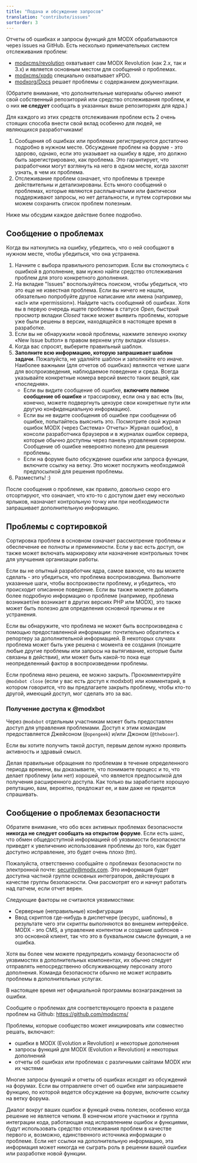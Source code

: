 ```yaml
---
title: "Подача и обсуждение запросов"
translation: "contribute/issues"
sortorder: 3
---
```


Отчеты об ошибках и запросы функций для MODX обрабатываются через issues на GitHub. Есть несколько примечательных систем отслеживания проблем:

- [modxcms/revolution](https://github.com/modxcms/revolution/issues) охватывает сам MODX Revolution (как 2.x, так и 3.x) и является основным местом для сообщений о проблемах.
- [modxcms/xpdo](https://github.com/modxcms/xpdo/issues) специально охватывает xPDO.
- [modxorg/Docs](https://github.com/modxorg/Docs/issues) решает проблемы с содержанием документации.

(Обратите внимание, что дополнительные материалы обычно имеют свой собственный репозиторий или средство отслеживания проблем, и о них **не следует** сообщать в указанных выше репозиториях для ядра.)

Для каждого из этих средств отслеживания проблем есть 2 очень стоящих способа внести свой вклад особенно для людей, не являющихся разработчиками!

1. Сообщения об ошибках или проблемах регистрируются достаточно подробно в нужном месте. Обсуждение проблем на форуме - это здорово, однако, если это указывает на ошибку в ядре, это должно быть зарегистрировано, как проблема. Это гарантирует, что разработчики могут взглянуть на него в одном месте, когда захотят узнать, в чем их проблема.
2. Отслеживание проблем означает, что проблемы в трекере действительны и детализированы. Есть много сообщений о проблемах, которые являются расплывчатыми или фактически поддерживают запросы, но нет детальности, и путем сортировки мы можем сохранить список проблем полезным.

Ниже мы обсудим каждое действие более подробно.

## Сообщение о проблемах

Когда вы наткнулись на ошибку, убедитесь, что о ней сообщают в нужном месте, чтобы убедиться, что она устранена.

1. Начните с выбора правильного репозитория. Если вы столкнулись с ошибкой в дополнение, вам нужно найти средство отслеживания проблем для этого конкретного дополнения.
2. На вкладке "Issues" воспользуйтесь поиском, чтобы убедиться, что это еще не известная проблема. Если вы ничего не нашли, обязательно попробуйте другое написание или имена (например, «acl» или «permission»). Найдите часть сообщений об ошибках. Хотя вы в первую очередь ищете проблемы в статусе _Open_, быстрый просмотр вкладки _Closed_ также может выявить проблемы, которые уже были решены в версии, находящейся в настоящее время в разработке.
3. Если вы не обнаружили новой проблемы, нажмите зеленую кнопку «New Issue button» в правом верхнем углу вкладки «Issues».
4. Когда вас спросят, выберите правильный шаблон.
5. **Заполните всю информацию, которую запрашивает шаблон задачи**. Пожалуйста, не удаляйте шаблон и заполняйте его иначе. Наиболее важными (для отчетов об ошибках) являются четкие шаги для воспроизведения, наблюдаемое поведение и среда. Всегда указывайте конкретные номера версий вместо таких вещей, как «последняя».
    - Если вы видите сообщение об ошибке, **включите полное сообщение об ошибке** и трассировку, если она у вас есть (вы, конечно, можете подвергнуть цензуре свои конкретные пути или другую конфиденциальную информацию).
    - Если вы не видите сообщения об ошибке при сообщении об ошибке, попытайтесь выяснить это. Посмотрите свой журнал ошибок MODX (через Система> Отчеты> Журнал ошибок), в консоли разработчика браузеров и в журналах ошибок сервера, которые обычно доступны через панель управления сервером. Сообщение об ошибке невероятно полезно для решения проблемы.
    - Если на форуме было обсуждение ошибки или запроса функции, включите ссылку на ветку. Это может послужить необходимой предпосылкой для решения проблемы.
6. Разместить! :)

После сообщения о проблеме, как правило, довольно скоро его отсортируют, что означает, что кто-то с доступом дает ему несколько ярлыков, назначает контрольную точку или при необходимости запрашивает дополнительную информацию.

## Проблемы с сортировкой

Сортировка проблем в основном означает рассмотрение проблемы и обеспечение ее полноты и применимости. Если у вас есть доступ, он также может включать маркировку или назначение контрольных точек для улучшения организации работы.

Если вы не опытный разработчик ядра, самое важное, что вы можете сделать - это убедиться, что проблема воспроизводима. Выполните указанные шаги, чтобы воспроизвести проблему, и убедитесь, что происходит описанное поведение. Если вы также можете добавить более подробную информацию о проблеме (например, проблема возникает/не возникает в других версиях PHP или MODX), это также может быть полезно для определения основной причины и ее устранения.

Если вы обнаружите, что проблема не может быть воспроизведена с помощью предоставленной информации: почтительно обратитесь к репортеру за дополнительной информацией. В некоторых случаях проблема может быть уже решена с момента ее создания (поищите любые другие проблемы или запросы на вытягивание, которые были связаны в действии), или может быть какой-то пока еще неопределенный фактор в воспроизведении проблемы.

Если проблема явно решена, ее можно закрыть. Прокомментируйте `@modxbot close` (если у вас есть доступ к modxbot) или комментарий, в котором говорится, что вы предлагаете закрыть проблему, чтобы кто-то другой, имеющий доступ, мог сделать это за вас.

### Получение доступа к @modxbot

Через `@modxbot` отдельным участникам может быть предоставлен доступ для управления проблемами. Доступ к этим командам предоставляется Джейсоном (`@opengeek`) и/или Джоном (`@theboxer`).

Если вы хотите получить такой доступ, первым делом нужно проявить активность и здравый смысл.

Делая правильные обращения по проблемам в течение определенного периода времени, вы доказываете, что понимаете процесс и то, что делает проблему (или нет) хорошей, что является предпосылкой для получения расширенного доступа. Как только вы заработаете хорошую репутацию, вам, вероятно, предложат ее, и вам даже не придется спрашивать.

## Сообщение о проблемах безопасности

Обратите внимание, что обо всех активных проблемах безопасности **никогда не следует сообщать на открытом форуме**. Если есть шанс, что обмен общедоступной информацией об уязвимости безопасности приведет к увеличению использования проблемы до того, как будет доступно исправление, это будет очень плохо (tm).

Пожалуйста, ответственно сообщайте о проблемах безопасности по электронной почте: security@modx.com. Это информация будет доступна частной группе основных интеграторов, действующих в качестве группы безопасности. Они рассмотрят его и начнут работать над патчем, если отчет верен.

Следующие факторы не считаются уязвимостями:

- Серверные (неправильные) конфигурации
- Ввод скриптов где-нибудь в диспетчере (ресурс, шаблоны), в результате чего эти скрипты выполняются во внешнем интерфейсе. MODX - это CMS, а управление контентом и создание шаблонов - это основной клиент, так что это в буквальном смысле функция, а не ошибка.

Хотя вы более чем можете предупредить команду безопасности об уязвимостях в дополнительных компонентах, их обычно следует отправлять непосредственно обслуживающему персоналу этого дополнения. Команда безопасности обычно не может исправить проблемы в дополнительных услугах.

В настоящее время нет официальной программы вознаграждения за ошибки.

Сообщите о проблемах для соответствующего проекта в разделе проблем на Github: <https://github.com/modxcms/>

Проблемы, которые сообщество может инициировать или совместно решать, включают:

- ошибки в MODX (Evolution и Revolution) и некоторые дополнения
- запросы функций для MODX (Evolution и Revolution) и некоторых дополнений
- отчеты об ошибках или проблемах с различными сайтами MODX или их частями

Многие запросы функций и отчеты об ошибках исходят из обсуждений на форумах. Если вы отправляете отчет об ошибке или запрашиваете функцию, по которой ведется обсуждение на форуме, включите ссылку на ветку форума.

Диалог вокруг ваших ошибок и функций очень полезен, особенно когда решение не является четким. В конечном итоге участники и группа интеграции кода, работающая над исправлением ошибок и функциями, будут использовать средство отслеживания проблем в качестве первого и, возможно, единственного источника информации о проблеме. Если нет ссылки на дополнительную информацию, эта информация может никогда не сыграть роль в решении вашей ошибки или разработке новой функции.
